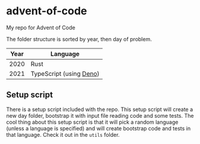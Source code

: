 # advent-of-code

My repo for Advent of Code

The folder structure is sorted by year, then day of problem.

| Year | Language                                      |
| ---- | --------------------------------------------- |
| 2020 | Rust                                          |
| 2021 | TypeScript (using [Deno](https://deno.land/)) |

## Setup script

There is a setup script included with the repo. This setup script will create a new day folder, bootstrap it with input file reading code and some tests. The cool thing about this setup script is that it will pick a random language (unless a language is specified) and will create bootstrap code and tests in that language. Check it out in the `utils` folder.

